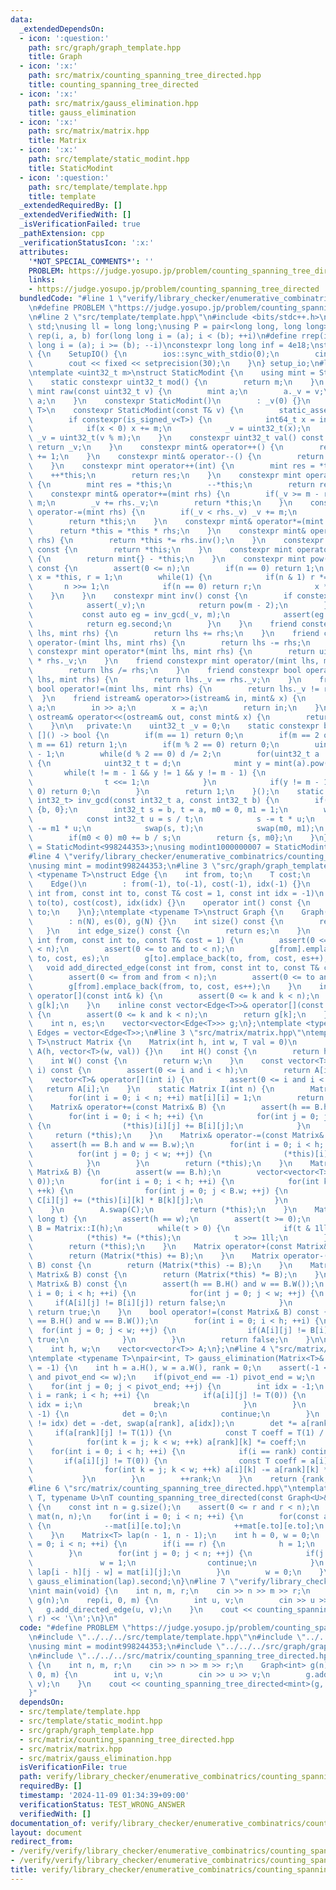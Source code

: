 ```yaml
---
data:
  _extendedDependsOn:
  - icon: ':question:'
    path: src/graph/graph_template.hpp
    title: Graph
  - icon: ':x:'
    path: src/matrix/counting_spanning_tree_directed.hpp
    title: counting_spanning_tree_directed
  - icon: ':x:'
    path: src/matrix/gauss_elimination.hpp
    title: gauss_elimination
  - icon: ':x:'
    path: src/matrix/matrix.hpp
    title: Matrix
  - icon: ':x:'
    path: src/template/static_modint.hpp
    title: StaticModint
  - icon: ':question:'
    path: src/template/template.hpp
    title: template
  _extendedRequiredBy: []
  _extendedVerifiedWith: []
  _isVerificationFailed: true
  _pathExtension: cpp
  _verificationStatusIcon: ':x:'
  attributes:
    '*NOT_SPECIAL_COMMENTS*': ''
    PROBLEM: https://judge.yosupo.jp/problem/counting_spanning_tree_directed
    links:
    - https://judge.yosupo.jp/problem/counting_spanning_tree_directed
  bundledCode: "#line 1 \"verify/library_checker/enumerative_combinatrics/counting_spanning_tree_directed.test.cpp\"\
    \n#define PROBLEM \"https://judge.yosupo.jp/problem/counting_spanning_tree_directed\"\
    \n#line 2 \"src/template/template.hpp\"\n#include <bits/stdc++.h>\nusing namespace\
    \ std;\nusing ll = long long;\nusing P = pair<long long, long long>;\n#define\
    \ rep(i, a, b) for(long long i = (a); i < (b); ++i)\n#define rrep(i, a, b) for(long\
    \ long i = (a); i >= (b); --i)\nconstexpr long long inf = 4e18;\nstruct SetupIO\
    \ {\n    SetupIO() {\n        ios::sync_with_stdio(0);\n        cin.tie(0);\n\
    \        cout << fixed << setprecision(30);\n    }\n} setup_io;\n#line 3 \"src/template/static_modint.hpp\"\
    \ntemplate <uint32_t m>\nstruct StaticModint {\n    using mint = StaticModint;\n\
    \    static constexpr uint32_t mod() {\n        return m;\n    }\n    static constexpr\
    \ mint raw(const uint32_t v) {\n        mint a;\n        a._v = v;\n        return\
    \ a;\n    }\n    constexpr StaticModint()\n        : _v(0) {}\n    template <class\
    \ T>\n    constexpr StaticModint(const T& v) {\n        static_assert(is_integral_v<T>);\n\
    \        if constexpr(is_signed_v<T>) {\n            int64_t x = int64_t(v % int64_t(m));\n\
    \            if(x < 0) x += m;\n            _v = uint32_t(x);\n        } else\
    \ _v = uint32_t(v % m);\n    }\n    constexpr uint32_t val() const {\n       \
    \ return _v;\n    }\n    constexpr mint& operator++() {\n        return *this\
    \ += 1;\n    }\n    constexpr mint& operator--() {\n        return *this -= 1;\n\
    \    }\n    constexpr mint operator++(int) {\n        mint res = *this;\n    \
    \    ++*this;\n        return res;\n    }\n    constexpr mint operator--(int)\
    \ {\n        mint res = *this;\n        --*this;\n        return res;\n    }\n\
    \    constexpr mint& operator+=(mint rhs) {\n        if(_v >= m - rhs._v) _v -=\
    \ m;\n        _v += rhs._v;\n        return *this;\n    }\n    constexpr mint&\
    \ operator-=(mint rhs) {\n        if(_v < rhs._v) _v += m;\n        _v -= rhs._v;\n\
    \        return *this;\n    }\n    constexpr mint& operator*=(mint rhs) {\n  \
    \      return *this = *this * rhs;\n    }\n    constexpr mint& operator/=(mint\
    \ rhs) {\n        return *this *= rhs.inv();\n    }\n    constexpr mint operator+()\
    \ const {\n        return *this;\n    }\n    constexpr mint operator-() const\
    \ {\n        return mint{} - *this;\n    }\n    constexpr mint pow(long long n)\
    \ const {\n        assert(0 <= n);\n        if(n == 0) return 1;\n        mint\
    \ x = *this, r = 1;\n        while(1) {\n            if(n & 1) r *= x;\n     \
    \       n >>= 1;\n            if(n == 0) return r;\n            x *= x;\n    \
    \    }\n    }\n    constexpr mint inv() const {\n        if constexpr(prime) {\n\
    \            assert(_v);\n            return pow(m - 2);\n        } else {\n \
    \           const auto eg = inv_gcd(_v, m);\n            assert(eg.first == 1);\n\
    \            return eg.second;\n        }\n    }\n    friend constexpr mint operator+(mint\
    \ lhs, mint rhs) {\n        return lhs += rhs;\n    }\n    friend constexpr mint\
    \ operator-(mint lhs, mint rhs) {\n        return lhs -= rhs;\n    }\n    friend\
    \ constexpr mint operator*(mint lhs, mint rhs) {\n        return uint64_t(lhs._v)\
    \ * rhs._v;\n    }\n    friend constexpr mint operator/(mint lhs, mint rhs) {\n\
    \        return lhs /= rhs;\n    }\n    friend constexpr bool operator==(mint\
    \ lhs, mint rhs) {\n        return lhs._v == rhs._v;\n    }\n    friend constexpr\
    \ bool operator!=(mint lhs, mint rhs) {\n        return lhs._v != rhs._v;\n  \
    \  }\n    friend istream& operator>>(istream& in, mint& x) {\n        long long\
    \ a;\n        in >> a;\n        x = a;\n        return in;\n    }\n    friend\
    \ ostream& operator<<(ostream& out, const mint& x) {\n        return out << x.val();\n\
    \    }\n\n   private:\n    uint32_t _v = 0;\n    static constexpr bool prime =\
    \ []() -> bool {\n        if(m == 1) return 0;\n        if(m == 2 or m == 7 or\
    \ m == 61) return 1;\n        if(m % 2 == 0) return 0;\n        uint32_t d = m\
    \ - 1;\n        while(d % 2 == 0) d /= 2;\n        for(uint32_t a : {2, 7, 61})\
    \ {\n            uint32_t t = d;\n            mint y = mint(a).pow(t);\n     \
    \       while(t != m - 1 && y != 1 && y != m - 1) {\n                y *= y;\n\
    \                t <<= 1;\n            }\n            if(y != m - 1 && t % 2 ==\
    \ 0) return 0;\n        }\n        return 1;\n    }();\n    static constexpr pair<int32_t,\
    \ int32_t> inv_gcd(const int32_t a, const int32_t b) {\n        if(a == 0) return\
    \ {b, 0};\n        int32_t s = b, t = a, m0 = 0, m1 = 1;\n        while(t) {\n\
    \            const int32_t u = s / t;\n            s -= t * u;\n            m0\
    \ -= m1 * u;\n            swap(s, t);\n            swap(m0, m1);\n        }\n\
    \        if(m0 < 0) m0 += b / s;\n        return {s, m0};\n    }\n};\nusing modint998244353\
    \ = StaticModint<998244353>;\nusing modint1000000007 = StaticModint<1000000007>;\n\
    #line 4 \"verify/library_checker/enumerative_combinatrics/counting_spanning_tree_directed.test.cpp\"\
    \nusing mint = modint998244353;\n#line 3 \"src/graph/graph_template.hpp\"\ntemplate\
    \ <typename T>\nstruct Edge {\n    int from, to;\n    T cost;\n    int idx;\n\
    \    Edge()\n        : from(-1), to(-1), cost(-1), idx(-1) {}\n    Edge(const\
    \ int from, const int to, const T& cost = 1, const int idx = -1)\n        : from(from),\
    \ to(to), cost(cost), idx(idx) {}\n    operator int() const {\n        return\
    \ to;\n    }\n};\ntemplate <typename T>\nstruct Graph {\n    Graph(const int N)\n\
    \        : n(N), es(0), g(N) {}\n    int size() const {\n        return n;\n \
    \   }\n    int edge_size() const {\n        return es;\n    }\n    void add_edge(const\
    \ int from, const int to, const T& cost = 1) {\n        assert(0 <= from and from\
    \ < n);\n        assert(0 <= to and to < n);\n        g[from].emplace_back(from,\
    \ to, cost, es);\n        g[to].emplace_back(to, from, cost, es++);\n    }\n \
    \   void add_directed_edge(const int from, const int to, const T& cost = 1) {\n\
    \        assert(0 <= from and from < n);\n        assert(0 <= to and to < n);\n\
    \        g[from].emplace_back(from, to, cost, es++);\n    }\n    inline vector<Edge<T>>&\
    \ operator[](const int& k) {\n        assert(0 <= k and k < n);\n        return\
    \ g[k];\n    }\n    inline const vector<Edge<T>>& operator[](const int& k) const\
    \ {\n        assert(0 <= k and k < n);\n        return g[k];\n    }\n\n   private:\n\
    \    int n, es;\n    vector<vector<Edge<T>>> g;\n};\ntemplate <typename T>\nusing\
    \ Edges = vector<Edge<T>>;\n#line 3 \"src/matrix/matrix.hpp\"\ntemplate <typename\
    \ T>\nstruct Matrix {\n    Matrix(int h, int w, T val = 0)\n        : h(h), w(w),\
    \ A(h, vector<T>(w, val)) {}\n    int H() const {\n        return h;\n    }\n\
    \    int W() const {\n        return w;\n    }\n    const vector<T>& operator[](int\
    \ i) const {\n        assert(0 <= i and i < h);\n        return A[i];\n    }\n\
    \    vector<T>& operator[](int i) {\n        assert(0 <= i and i < h);\n     \
    \   return A[i];\n    }\n    static Matrix I(int n) {\n        Matrix mat(n, n);\n\
    \        for(int i = 0; i < n; ++i) mat[i][i] = 1;\n        return mat;\n    }\n\
    \    Matrix& operator+=(const Matrix& B) {\n        assert(h == B.h and w == B.w);\n\
    \        for(int i = 0; i < h; ++i) {\n            for(int j = 0; j < w; ++j)\
    \ {\n                (*this)[i][j] += B[i][j];\n            }\n        }\n   \
    \     return (*this);\n    }\n    Matrix& operator-=(const Matrix& B) {\n    \
    \    assert(h == B.h and w == B.w);\n        for(int i = 0; i < h; ++i) {\n  \
    \          for(int j = 0; j < w; ++j) {\n                (*this)[i][j] -= B[i][j];\n\
    \            }\n        }\n        return (*this);\n    }\n    Matrix& operator*=(const\
    \ Matrix& B) {\n        assert(w == B.h);\n        vector<vector<T>> C(h, vector<T>(B.w,\
    \ 0));\n        for(int i = 0; i < h; ++i) {\n            for(int k = 0; k < w;\
    \ ++k) {\n                for(int j = 0; j < B.w; ++j) {\n                   \
    \ C[i][j] += (*this)[i][k] * B[k][j];\n                }\n            }\n    \
    \    }\n        A.swap(C);\n        return (*this);\n    }\n    Matrix& pow(long\
    \ long t) {\n        assert(h == w);\n        assert(t >= 0);\n        Matrix\
    \ B = Matrix::I(h);\n        while(t > 0) {\n            if(t & 1ll) B *= (*this);\n\
    \            (*this) *= (*this);\n            t >>= 1ll;\n        }\n        A.swap(B.A);\n\
    \        return (*this);\n    }\n    Matrix operator+(const Matrix& B) const {\n\
    \        return (Matrix(*this) += B);\n    }\n    Matrix operator-(const Matrix&\
    \ B) const {\n        return (Matrix(*this) -= B);\n    }\n    Matrix operator*(const\
    \ Matrix& B) const {\n        return (Matrix(*this) *= B);\n    }\n    bool operator==(const\
    \ Matrix& B) const {\n        assert(h == B.H() and w == B.W());\n        for(int\
    \ i = 0; i < h; ++i) {\n            for(int j = 0; j < w; ++j) {\n           \
    \     if(A[i][j] != B[i][j]) return false;\n            }\n        }\n       \
    \ return true;\n    }\n    bool operator!=(const Matrix& B) const {\n        assert(h\
    \ == B.H() and w == B.W());\n        for(int i = 0; i < h; ++i) {\n          \
    \  for(int j = 0; j < w; ++j) {\n                if(A[i][j] != B[i][j]) return\
    \ true;\n            }\n        }\n        return false;\n    }\n\n   private:\n\
    \    int h, w;\n    vector<vector<T>> A;\n};\n#line 4 \"src/matrix/gauss_elimination.hpp\"\
    \ntemplate <typename T>\npair<int, T> gauss_elimination(Matrix<T>& a, int pivot_end\
    \ = -1) {\n    int h = a.H(), w = a.W(), rank = 0;\n    assert(-1 <= pivot_end\
    \ and pivot_end <= w);\n    if(pivot_end == -1) pivot_end = w;\n    T det = 1;\n\
    \    for(int j = 0; j < pivot_end; ++j) {\n        int idx = -1;\n        for(int\
    \ i = rank; i < h; ++i) {\n            if(a[i][j] != T(0)) {\n               \
    \ idx = i;\n                break;\n            }\n        }\n        if(idx ==\
    \ -1) {\n            det = 0;\n            continue;\n        }\n        if(rank\
    \ != idx) det = -det, swap(a[rank], a[idx]);\n        det *= a[rank][j];\n   \
    \     if(a[rank][j] != T(1)) {\n            const T coeff = T(1) / a[rank][j];\n\
    \            for(int k = j; k < w; ++k) a[rank][k] *= coeff;\n        }\n    \
    \    for(int i = 0; i < h; ++i) {\n            if(i == rank) continue;\n     \
    \       if(a[i][j] != T(0)) {\n                const T coeff = a[i][j] / a[rank][j];\n\
    \                for(int k = j; k < w; ++k) a[i][k] -= a[rank][k] * coeff;\n \
    \           }\n        }\n        ++rank;\n    }\n    return {rank, det};\n}\n\
    #line 6 \"src/matrix/counting_spanning_tree_directed.hpp\"\ntemplate <typename\
    \ T, typename U>\nT counting_spanning_tree_directed(const Graph<U>& g, int r)\
    \ {\n    const int n = g.size();\n    assert(0 <= r and r < n);\n    Matrix<T>\
    \ mat(n, n);\n    for(int i = 0; i < n; ++i) {\n        for(const auto& e : g[i])\
    \ {\n            --mat[i][e.to];\n            ++mat[e.to][e.to];\n        }\n\
    \    }\n    Matrix<T> lap(n - 1, n - 1);\n    int h = 0, w = 0;\n    for(int i\
    \ = 0; i < n; ++i) {\n        if(i == r) {\n            h = 1;\n            continue;\n\
    \        }\n        for(int j = 0; j < n; ++j) {\n            if(j == r) {\n \
    \               w = 1;\n                continue;\n            }\n           \
    \ lap[i - h][j - w] = mat[i][j];\n        }\n        w = 0;\n    }\n    return\
    \ gauss_elimination(lap).second;\n}\n#line 7 \"verify/library_checker/enumerative_combinatrics/counting_spanning_tree_directed.test.cpp\"\
    \nint main(void) {\n    int n, m, r;\n    cin >> n >> m >> r;\n    Graph<int>\
    \ g(n);\n    rep(i, 0, m) {\n        int u, v;\n        cin >> u >> v;\n     \
    \   g.add_directed_edge(u, v);\n    }\n    cout << counting_spanning_tree_directed<mint>(g,\
    \ r) << '\\n';\n}\n"
  code: "#define PROBLEM \"https://judge.yosupo.jp/problem/counting_spanning_tree_directed\"\
    \n#include \"../../../src/template/template.hpp\"\n#include \"../../../src/template/static_modint.hpp\"\
    \nusing mint = modint998244353;\n#include \"../../../src/graph/graph_template.hpp\"\
    \n#include \"../../../src/matrix/counting_spanning_tree_directed.hpp\"\nint main(void)\
    \ {\n    int n, m, r;\n    cin >> n >> m >> r;\n    Graph<int> g(n);\n    rep(i,\
    \ 0, m) {\n        int u, v;\n        cin >> u >> v;\n        g.add_directed_edge(u,\
    \ v);\n    }\n    cout << counting_spanning_tree_directed<mint>(g, r) << '\\n';\n\
    }"
  dependsOn:
  - src/template/template.hpp
  - src/template/static_modint.hpp
  - src/graph/graph_template.hpp
  - src/matrix/counting_spanning_tree_directed.hpp
  - src/matrix/matrix.hpp
  - src/matrix/gauss_elimination.hpp
  isVerificationFile: true
  path: verify/library_checker/enumerative_combinatrics/counting_spanning_tree_directed.test.cpp
  requiredBy: []
  timestamp: '2024-11-09 01:34:39+09:00'
  verificationStatus: TEST_WRONG_ANSWER
  verifiedWith: []
documentation_of: verify/library_checker/enumerative_combinatrics/counting_spanning_tree_directed.test.cpp
layout: document
redirect_from:
- /verify/verify/library_checker/enumerative_combinatrics/counting_spanning_tree_directed.test.cpp
- /verify/verify/library_checker/enumerative_combinatrics/counting_spanning_tree_directed.test.cpp.html
title: verify/library_checker/enumerative_combinatrics/counting_spanning_tree_directed.test.cpp
---
```

